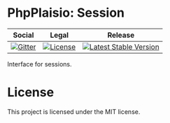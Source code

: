 # PhpPlaisio: Session

<table>
<thead>
<tr>
<th>Social</th>
<th>Legal</th>
<th>Release</th>
</tr>
</thead>
<tbody>
<tr>
<td>
<a href="https://gitter.im/PhpPlaisio/PhpPlaisio"><img src="https://badges.gitter.im/PhpPlaisio/PhpPlaisio.svg" alt="Gitter"/></a>
</td>
<td>
<a href="https://packagist.org/packages/plaisio/session"><img src="https://poser.pugx.org/plaisio/session/license" alt="License"/></a>
</td>
<td>
<a href="https://packagist.org/packages/plaisio/session"><img src="https://poser.pugx.org/plaisio/session/v/stable" alt="Latest Stable Version"/></a>
</td>
</tr>
</tbody>
</table>

Interface for sessions.  

# License

This project is licensed under the MIT license.


